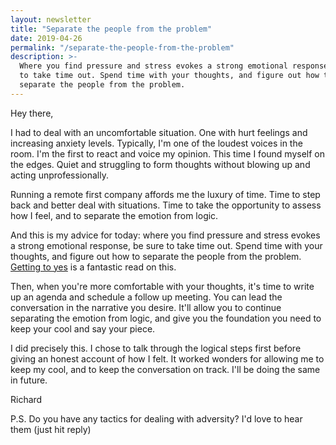 ```yaml
---
layout: newsletter
title: "Separate the people from the problem"
date: 2019-04-26
permalink: "/separate-the-people-from-the-problem"
description: >-
  Where you find pressure and stress evokes a strong emotional response, be sure
  to take time out. Spend time with your thoughts, and figure out how to
  separate the people from the problem.
---
```


Hey there,

I had to deal with an uncomfortable situation. One with hurt feelings and
increasing anxiety levels. Typically, I'm one of the loudest voices in the room.
I'm the first to react and voice my opinion. This time I found myself on the
edges. Quiet and struggling to form thoughts without blowing up and acting
unprofessionally.

Running a remote first company affords me the luxury of time. Time to step back
and better deal with situations. Time to take the opportunity to assess how I
feel, and to separate the emotion from logic.

And this is my advice for today: where you find pressure and stress evokes a
strong emotional response, be sure to take time out. Spend time with your
thoughts, and figure out how to separate the people from the problem.
<a href="https://www.amazon.co.uk/Getting-Yes-Negotiating-agreement-without/dp/1847940935" target="_blank" rel="noopener noreferrer">Getting to yes</a>
is a fantastic read on this.

Then, when you're more comfortable with your thoughts, it's time to write up an
agenda and schedule a follow up meeting. You can lead the conversation in the
narrative you desire. It'll allow you to continue separating the emotion from
logic, and give you the foundation you need to keep your cool and say your
piece.

I did precisely this. I chose to talk through the logical steps first before
giving an honest account of how I felt. It worked wonders for allowing me to
keep my cool, and to keep the conversation on track. I'll be doing the same in
future.

Richard

P.S. Do you have any tactics for dealing with adversity? I'd love to hear them
(just hit reply)
